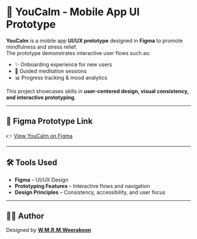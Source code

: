 # 🧘 YouCalm - Mobile App UI Prototype

**YouCalm** is a mobile app **UI/UX prototype** designed in **Figma** to promote mindfulness and stress relief.  
The prototype demonstrates interactive user flows such as:  
- ✨ Onboarding experience for new users  
- 🧘 Guided meditation sessions  
- 📊 Progress tracking & mood analytics  

This project showcases skills in **user-centered design, visual consistency, and interactive prototyping**.  

---

## 🔗 Figma Prototype Link
👉 [View YouCalm on Figma](https://www.figma.com/design/dgI38dwgz9Q7H679SC0XdG/MAD?node-id=0-1&t=fkreZlF7paIRDARB-1)  

---

## 🛠️ Tools Used
- **Figma** – UI/UX Design  
- **Prototyping Features** – Interactive flows and navigation  
- **Design Principles** – Consistency, accessibility, and user focus  

---

## 👨‍💻 Author
Designed by **[W.M.R.M.Weerakoon](https://github.com/wmrmweerakoon)**  
